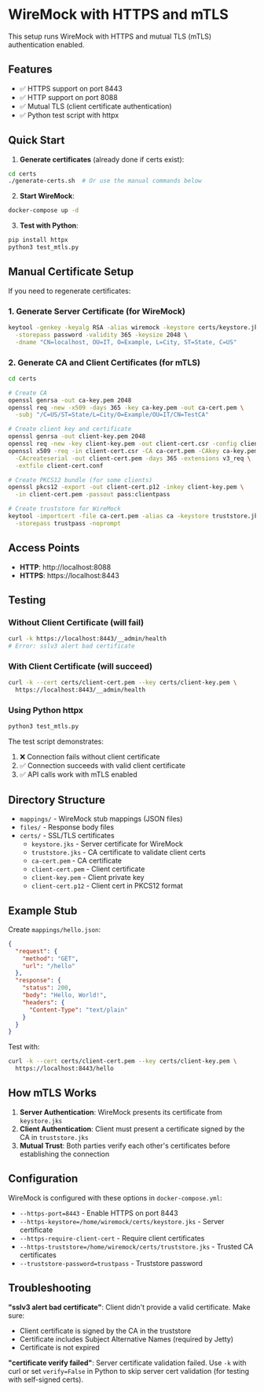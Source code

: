 # WireMock with HTTPS and mTLS

This setup runs WireMock with HTTPS and mutual TLS (mTLS) authentication enabled.

## Features

- ✅ HTTPS support on port 8443
- ✅ HTTP support on port 8088
- ✅ Mutual TLS (client certificate authentication)
- ✅ Python test script with httpx

## Quick Start

1. **Generate certificates** (already done if certs exist):
```bash
cd certs
./generate-certs.sh  # Or use the manual commands below
```

2. **Start WireMock**:
```bash
docker-compose up -d
```

3. **Test with Python**:
```bash
pip install httpx
python3 test_mtls.py
```

## Manual Certificate Setup

If you need to regenerate certificates:

### 1. Generate Server Certificate (for WireMock)
```bash
keytool -genkey -keyalg RSA -alias wiremock -keystore certs/keystore.jks \
  -storepass password -validity 365 -keysize 2048 \
  -dname "CN=localhost, OU=IT, O=Example, L=City, ST=State, C=US"
```

### 2. Generate CA and Client Certificates (for mTLS)
```bash
cd certs

# Create CA
openssl genrsa -out ca-key.pem 2048
openssl req -new -x509 -days 365 -key ca-key.pem -out ca-cert.pem \
  -subj "/C=US/ST=State/L=City/O=Example/OU=IT/CN=TestCA"

# Create client key and certificate
openssl genrsa -out client-key.pem 2048
openssl req -new -key client-key.pem -out client-cert.csr -config client-cert.conf
openssl x509 -req -in client-cert.csr -CA ca-cert.pem -CAkey ca-key.pem \
  -CAcreateserial -out client-cert.pem -days 365 -extensions v3_req \
  -extfile client-cert.conf

# Create PKCS12 bundle (for some clients)
openssl pkcs12 -export -out client-cert.p12 -inkey client-key.pem \
  -in client-cert.pem -passout pass:clientpass

# Create truststore for WireMock
keytool -importcert -file ca-cert.pem -alias ca -keystore truststore.jks \
  -storepass trustpass -noprompt
```

## Access Points

- **HTTP**: http://localhost:8088
- **HTTPS**: https://localhost:8443

## Testing

### Without Client Certificate (will fail)
```bash
curl -k https://localhost:8443/__admin/health
# Error: sslv3 alert bad certificate
```

### With Client Certificate (will succeed)
```bash
curl -k --cert certs/client-cert.pem --key certs/client-key.pem \
  https://localhost:8443/__admin/health
```

### Using Python httpx
```bash
python3 test_mtls.py
```

The test script demonstrates:
1. ❌ Connection fails without client certificate
2. ✅ Connection succeeds with valid client certificate
3. ✅ API calls work with mTLS enabled

## Directory Structure

- `mappings/` - WireMock stub mappings (JSON files)
- `files/` - Response body files
- `certs/` - SSL/TLS certificates
  - `keystore.jks` - Server certificate for WireMock
  - `truststore.jks` - CA certificate to validate client certs
  - `ca-cert.pem` - CA certificate
  - `client-cert.pem` - Client certificate
  - `client-key.pem` - Client private key
  - `client-cert.p12` - Client cert in PKCS12 format

## Example Stub

Create `mappings/hello.json`:
```json
{
  "request": {
    "method": "GET",
    "url": "/hello"
  },
  "response": {
    "status": 200,
    "body": "Hello, World!",
    "headers": {
      "Content-Type": "text/plain"
    }
  }
}
```

Test with:
```bash
curl -k --cert certs/client-cert.pem --key certs/client-key.pem \
  https://localhost:8443/hello
```

## How mTLS Works

1. **Server Authentication**: WireMock presents its certificate from `keystore.jks`
2. **Client Authentication**: Client must present a certificate signed by the CA in `truststore.jks`
3. **Mutual Trust**: Both parties verify each other's certificates before establishing the connection

## Configuration

WireMock is configured with these options in `docker-compose.yml`:
- `--https-port=8443` - Enable HTTPS on port 8443
- `--https-keystore=/home/wiremock/certs/keystore.jks` - Server certificate
- `--https-require-client-cert` - Require client certificates
- `--https-truststore=/home/wiremock/certs/truststore.jks` - Trusted CA certificates
- `--truststore-password=trustpass` - Truststore password

## Troubleshooting

**"sslv3 alert bad certificate"**: Client didn't provide a valid certificate. Make sure:
- Client certificate is signed by the CA in the truststore
- Certificate includes Subject Alternative Names (required by Jetty)
- Certificate is not expired

**"certificate verify failed"**: Server certificate validation failed. Use `-k` with curl or set `verify=False` in Python to skip server cert validation (for testing with self-signed certs).

